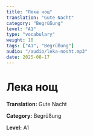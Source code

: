 ```yaml
---
title: "Лека нощ"
translation: "Gute Nacht"
category: "Begrüßung"
level: "A1"
type: "vocabulary"
weight: 10
tags: ["A1", "Begrüßung"]
audio: "/audio/leka-nosht.mp3"
date: 2025-08-17
---
```


# Лека нощ

**Translation:** Gute Nacht

**Category:** Begrüßung

**Level:** A1

